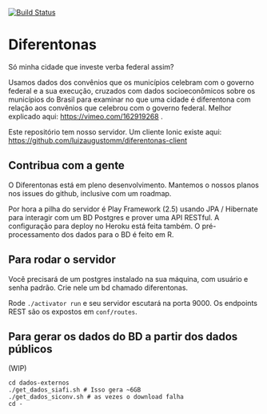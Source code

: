 [![Build Status](https://travis-ci.org/nazareno/diferentonas-server.svg?branch=master)](https://travis-ci.org/nazareno/diferentonas-server)

# Diferentonas 

Só minha cidade que investe verba federal assim? 

Usamos dados dos convênios que os municípios celebram com o governo federal e a sua execução, cruzados com dados socioeconômicos sobre os municípios do Brasil para examinar no que uma cidade é diferentona com relação aos convênios que celebrou com o governo federal. Melhor explicado aqui: https://vimeo.com/162919268 .

Este repositório tem nosso servidor. Um cliente Ionic existe aqui: https://github.com/luizaugustomm/diferentonas-client

## Contribua com a gente

O Diferentonas está em pleno desenvolvimento. Mantemos o nossos planos nos issues do github, inclusive com um roadmap.

Por hora a pilha do servidor é Play Framework (2.5) usando JPA / Hibernate para interagir com um BD Postgres e prover uma API RESTful. A configuração para deploy no Heroku está feita também. O pré-processamento dos dados para o BD é feito em R.

## Para rodar o servidor

Você precisará de um postgres instalado na sua máquina, com usuário e senha padrão. Crie nele um bd chamado diferentonas.

Rode `./activator run` e seu servidor escutará na porta 9000. Os endpoints REST são os expostos em `conf/routes`.

## Para gerar os dados do BD a partir dos dados públicos

(WIP)

```
cd dados-externos
./get_dados_siafi.sh # Isso gera ~6GB
./get_dados_siconv.sh # as vezes o download falha
cd - 
```